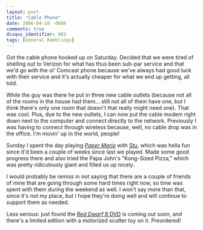 ```yaml
---
layout: post
title: "Cable Phone"
date: 2006-04-10 -0800
comments: true
disqus_identifier: 983
tags: [General Ramblings]
---
```

Got the cable phone hooked up on Saturday. Decided that we were tired of
shelling out to Verizon for what has thus been sub-par service and that
we'd go with the ol' Comcast phone because we've always had good luck
with their service and it's actually cheaper for what we end up getting,
all told.
 
 While the guy was there he put in three new cable outlets (because not
all of the rooms in the house had them... still not all of them have
one, but I think there's only one room that doesn't that really might
need one). That was cool. Plus, due to the new outlets, I can now put
the cable modem right down next to the computer and connect directly to
the network. Previously I was having to connect through wireless
because, well, no cable drop was in the office. I'm movin' up in the
world, people!
 
 Sunday I spent the day playing [*Paper
Mario*](http://www.amazon.com/exec/obidos/ASIN/B0002ILS1K/mhsvortex)
with [Stu](http://www.stuartthompson.net), which was hella fun since
it'd been a couple of weeks since last we played. Made some good
progress there and also tried the Papa John's "Kong-Sized Pizza," which
was pretty ridiculously giant and filled us up nicely.
 
 I would probably be remiss in not saying that there are a couple of
friends of mine that are going through some hard times right now, so
time was spent with them during the weekend as well. I won't say more
than that, since it's not my place, but I hope they're doing well and
will continue to support them as needed.
 
 Less serious: just found the [*Red Dwarf* 8
DVD](http://www.amazon.com/exec/obidos/ASIN/B000F4RH98/mhsvortex) is
coming out soon, and there's a limited edition with a motorized scutter
toy on it. Preordered!

